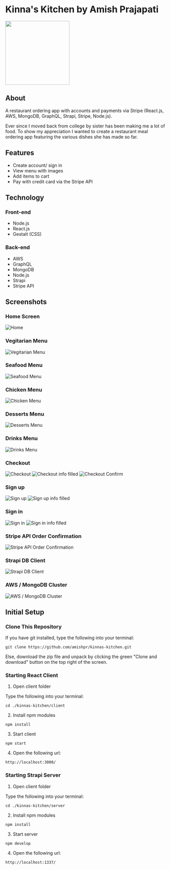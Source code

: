 # Kinna's Kitchen by Amish Prajapati
<img src="https://github.com/amishpr/kinnas-kitchen/blob/main/screenshots/kinnas-kitchen-logo-color.png" height="200">

## About

A restaurant ordering app with accounts and payments via Stripe (React.js, AWS, MongoDB, GraphQL, Strapi, Stripe, Node.js).

Ever since I moved back from college by sister has been making me a lot of food. To show my appreciation I wanted to create a restaurant meal ordering app featuring the various dishes she has made so far.

## Features

* Create account/ sign in
* View menu with images
* Add items to cart
* Pay with credit card via the Stripe API

## Technology

### Front-end

* Node.js
* React.js
* Gestalt (CSS)

### Back-end

* AWS
* GraphQL
* MongoDB
* Node.js
* Strapi
* Stripe API

## Screenshots

### Home Screen

![Home](https://github.com/amishpr/kinnas-kitchen/blob/main/screenshots/home.png)

### Vegitarian Menu

![Vegitarian Menu](https://github.com/amishpr/kinnas-kitchen/blob/main/screenshots/veg.png)

### Seafood Menu

![Seafood Menu](https://github.com/amishpr/kinnas-kitchen/blob/main/screenshots/seafood.png)
### Chicken Menu

![Chicken Menu](https://github.com/amishpr/kinnas-kitchen/blob/main/screenshots/chicken.png)
### Desserts Menu

![Desserts Menu](https://github.com/amishpr/kinnas-kitchen/blob/main/screenshots/desserts.png)
### Drinks Menu

![Drinks Menu](https://github.com/amishpr/kinnas-kitchen/blob/main/screenshots/drinks.png)
### Checkout

![Checkout](https://github.com/amishpr/kinnas-kitchen/blob/main/screenshots/checkout.png)
![Checkout info filled](https://github.com/amishpr/kinnas-kitchen/blob/main/screenshots/checkout-2.png)
![Checkout Confirm](https://github.com/amishpr/kinnas-kitchen/blob/main/screenshots/checkout-confirm.png)

### Sign up

![Sign up](https://github.com/amishpr/kinnas-kitchen/blob/main/screenshots/signup.png)
![Sign up info filled](https://github.com/amishpr/kinnas-kitchen/blob/main/screenshots/signup-2.png)
### Sign in

![Sign in](https://github.com/amishpr/kinnas-kitchen/blob/main/screenshots/signin.png)
![Sign in info filled](https://github.com/amishpr/kinnas-kitchen/blob/main/screenshots/signin-2.png)

### Stripe API Order Confirmation

![Stripe API Order Confirmation](https://github.com/amishpr/kinnas-kitchen/blob/main/screenshots/stripe-order.png)
### Strapi DB Client

![Strapi DB Client](https://github.com/amishpr/kinnas-kitchen/blob/main/screenshots/strapi-db.png)

### AWS / MongoDB Cluster

![AWS / MongoDB Cluster](https://github.com/amishpr/kinnas-kitchen/blob/main/screenshots/mongodb-aws.png)

## Initial Setup

### Clone This Repository

If you have git installed, type the following into your terminal:

```
git clone https://github.com/amishpr/kinnas-kitchen.git
```

Else, download the zip file and unpack by clicking the green "Clone and download" button on the top right of the screen.

### Starting React Client

1. Open client folder

Type the following into your terminal:

```
cd ./kinnas-kitchen/client
```
2. Install npm modules
```
npm install
```
3. Start client
```
npm start
```
4. Open the following url:
```
http://localhost:3000/
```

### Starting Strapi Server

1. Open client folder

Type the following into your terminal:

```
cd ./kinnas-kitchen/server
```
2. Install npm modules
```
npm install
```
3. Start server
```
npm develop
```
4. Open the following url:
```
http://localhost:1337/
```
